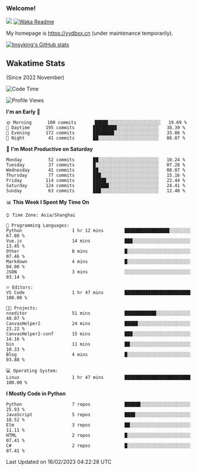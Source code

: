 ### Welcome!

![](https://visitor-badge.glitch.me/badge?page_id=linsyking.linsyking)
[![Waka Readme](https://github.com/linsyking/linsyking/actions/workflows/waka-readme.yml/badge.svg)](https://github.com/linsyking/linsyking/actions/workflows/waka-readme.yml)

My homepage is <https://yydbxx.cn> (under maintenance temporarily).

[![linsyking's GitHub stats](https://github-readme-stats.vercel.app/api?username=linsyking&show_icons=true&theme=onedark)](https://github.com/anuraghazra/github-readme-stats)

## Wakatime Stats

(Since 2022 November)

<!--START_SECTION:waka-->
![Code Time](http://img.shields.io/badge/Code%20Time-145%20hrs%2017%20mins-blue)

![Profile Views](http://img.shields.io/badge/Profile%20Views-4-blue)

**I'm an Early 🐤** 

```text
🌞 Morning      100 commits       █████░░░░░░░░░░░░░░░░░░░░   19.69 % 
🌆 Daytime      195 commits       █████████░░░░░░░░░░░░░░░░   38.39 % 
🌃 Evening      172 commits       ████████░░░░░░░░░░░░░░░░░   33.86 % 
🌙 Night         41 commits       ██░░░░░░░░░░░░░░░░░░░░░░░   08.07 % 

```
📅 **I'm Most Productive on Saturday** 

```text
Monday          52 commits       ██░░░░░░░░░░░░░░░░░░░░░░░   10.24 % 
Tuesday         37 commits       █░░░░░░░░░░░░░░░░░░░░░░░░   07.28 % 
Wednesday       41 commits       ██░░░░░░░░░░░░░░░░░░░░░░░   08.07 % 
Thursday        77 commits       ███░░░░░░░░░░░░░░░░░░░░░░   15.16 % 
Friday         114 commits       █████░░░░░░░░░░░░░░░░░░░░   22.44 % 
Saturday       124 commits       ██████░░░░░░░░░░░░░░░░░░░   24.41 % 
Sunday          63 commits       ███░░░░░░░░░░░░░░░░░░░░░░   12.40 % 

```


📊 **This Week I Spent My Time On** 

```text
⌚︎ Time Zone: Asia/Shanghai

💬 Programming Languages: 
Python                   1 hr 12 mins        █████████████████░░░░░░░░   67.80 % 
Vue.js                   14 mins             ███░░░░░░░░░░░░░░░░░░░░░░   13.45 % 
Other                    8 mins              █░░░░░░░░░░░░░░░░░░░░░░░░   07.46 % 
Markdown                 4 mins              █░░░░░░░░░░░░░░░░░░░░░░░░   04.00 % 
JSON                     3 mins              ░░░░░░░░░░░░░░░░░░░░░░░░░   03.14 % 

🔥 Editors: 
VS Code                  1 hr 47 mins        █████████████████████████   100.00 % 

🐱‍💻 Projects: 
nseditor                 51 mins             ████████████░░░░░░░░░░░░░   48.07 % 
CanvasHelper2            24 mins             █████░░░░░░░░░░░░░░░░░░░░   23.22 % 
CanvasHelper2-conf       15 mins             ███░░░░░░░░░░░░░░░░░░░░░░   14.16 % 
bin                      11 mins             ██░░░░░░░░░░░░░░░░░░░░░░░   10.33 % 
Blog                     4 mins              █░░░░░░░░░░░░░░░░░░░░░░░░   03.88 % 

💻 Operating System: 
Linux                    1 hr 47 mins        █████████████████████████   100.00 % 

```

**I Mostly Code in Python** 

```text
Python                   7 repos             ██████░░░░░░░░░░░░░░░░░░░   25.93 % 
JavaScript               5 repos             ████░░░░░░░░░░░░░░░░░░░░░   18.52 % 
Elm                      3 repos             ██░░░░░░░░░░░░░░░░░░░░░░░   11.11 % 
HTML                     2 repos             █░░░░░░░░░░░░░░░░░░░░░░░░   07.41 % 
C#                       2 repos             █░░░░░░░░░░░░░░░░░░░░░░░░   07.41 % 

```



 Last Updated on 16/02/2023 04:22:28 UTC
<!--END_SECTION:waka-->
